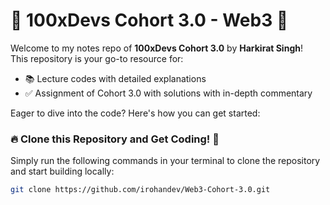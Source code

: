 # 🚀 100xDevs Cohort 3.0 - Web3 🚀

Welcome to my notes repo of **100xDevs Cohort 3.0** by **Harkirat Singh**!  
This repository is your go-to resource for:

- 📚 Lecture codes with detailed explanations
- ✅ Assignment of Cohort 3.0 with solutions with in-depth commentary

Eager to dive into the code? Here's how you can get started:

### 🔥 **Clone this Repository and Get Coding! 💫**

Simply run the following commands in your terminal to clone the repository and start building locally:

```bash
git clone https://github.com/irohandev/Web3-Cohort-3.0.git
